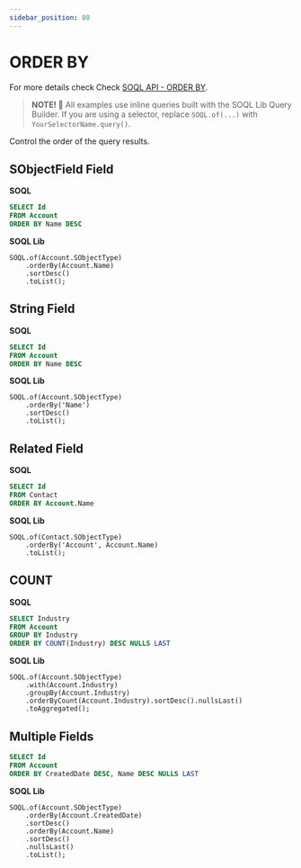 ```yaml
---
sidebar_position: 80
---
```


# ORDER BY

For more details check Check [SOQL API - ORDER BY](../api/soql.md#order-by).

> **NOTE! 🚨**
> All examples use inline queries built with the SOQL Lib Query Builder.
> If you are using a selector, replace `SOQL.of(...)` with `YourSelectorName.query()`.

Control the order of the query results.

## SObjectField Field

**SOQL**

```sql title="Traditional SOQL"
SELECT Id
FROM Account
ORDER BY Name DESC
```

**SOQL Lib**

```apex title="SOQL Lib Approach"
SOQL.of(Account.SObjectType)
    .orderBy(Account.Name)
    .sortDesc()
    .toList();
```

## String Field

**SOQL**

```sql title="Traditional SOQL"
SELECT Id
FROM Account
ORDER BY Name DESC
```

**SOQL Lib**

```apex title="SOQL Lib Approach"
SOQL.of(Account.SObjectType)
    .orderBy('Name')
    .sortDesc()
    .toList();
```

## Related Field

**SOQL**

```sql
SELECT Id
FROM Contact
ORDER BY Account.Name
```

**SOQL Lib**

```apex
SOQL.of(Contact.SObjectType)
    .orderBy('Account', Account.Name)
    .toList();
```

## COUNT

**SOQL**

```sql
SELECT Industry
FROM Account
GROUP BY Industry
ORDER BY COUNT(Industry) DESC NULLS LAST
```

**SOQL Lib**

```apex
SOQL.of(Account.SObjectType)
    .with(Account.Industry)
    .groupBy(Account.Industry)
    .orderByCount(Account.Industry).sortDesc().nullsLast()
    .toAggregated();
```

## Multiple Fields

```sql
SELECT Id
FROM Account
ORDER BY CreatedDate DESC, Name DESC NULLS LAST
```

**SOQL Lib**

```apex
SOQL.of(Account.SObjectType)
    .orderBy(Account.CreatedDate)
    .sortDesc()
    .orderBy(Account.Name)
    .sortDesc()
    .nullsLast()
    .toList();
```
